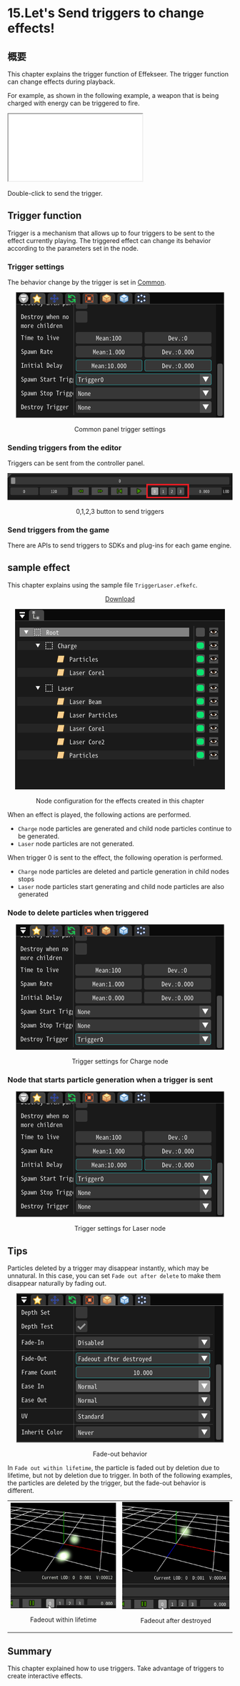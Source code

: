 ﻿# 15.Let's Send triggers to change effects!

## 概要

This chapter explains the trigger function of Effekseer.
The trigger function can change effects during playback.

For example, as shown in the following example, a weapon that is being charged with energy can be triggered to fire.

<iframe src='../../Sample/viewer_en.html#15_Sample/TriggerLaser.efkefc'></iframe>

Double-click to send the trigger.

## Trigger function
Trigger is a mechanism that allows up to four triggers to be sent to the effect currently playing.
The triggered effect can change its behavior according to the parameters set in the node.

### Trigger settings
The behavior change by the trigger is set in [Common](../ToolReference/common.md).

<div align="center">
<img src="../../img/Tutorial/15/start_by_trigger_en.png">
<p>Common panel trigger settings</p>
</div>

### Sending triggers from the editor
Triggers can be sent from the controller panel.

<div align="center">
<img src="../../img/Tutorial/15/trigger_controller.png">
<p>0,1,2,3 button to send triggers</p>
</div>

### Send triggers from the game
There are APIs to send triggers to SDKs and plug-ins for each game engine.

## sample effect
This chapter explains using the sample file `TriggerLaser.efkefc`. 

<div align="center">
<p><a href = "../../Sample/15_Sample.zip">Download</a></p>
</div>

<div align="center">
<img src="../../img/Tutorial/15/nodelist.png">
<p>Node configuration for the effects created in this chapter</p>
</div>

When an effect is played, the following actions are performed.
- `Charge` node particles are generated and child node particles continue to be generated.
- `Laser` node particles are not generated.

When trigger 0 is sent to the effect, the following operation is performed.
- `Charge` node particles are deleted and particle generation in child nodes stops
- `Laser` node particles start generating and child node particles are also generated

### Node to delete particles when triggered

<div align="center">
<img src="../../img/Tutorial/15/remove_by_trigger_en.png">
<p>Trigger settings for Charge node</p>
</div>

### Node that starts particle generation when a trigger is sent

<div align="center">
<img src="../../img/Tutorial/15/start_by_trigger_en.png">
<p>Trigger settings for Laser node</p>
</div>

## Tips
Particles deleted by a trigger may disappear instantly, which may be unnatural.
In this case, you can set `Fade out after delete` to make them disappear naturally by fading out.

<div align="center">
<img src="../../img/Tutorial/15/fadeout_after_destroyed_en.png">
<p>Fade-out behavior</p>
</div>

In `Fade out within lifetime`, the particle is faded out by deletion due to lifetime, but not by deletion due to trigger.
In both of the following examples, the particles are deleted by the trigger, but the fade-out behavior is different.

<div align="center">
<table>
<tr>

<td>
<div align="center">
<img src="../../img/Tutorial/15/fadeout_disabled.gif">
<p>Fadeout within lifetime</p>
</div>
</td>
<td>
<div align="center">
<img src="../../img/Tutorial/15/fadeout_enabled.gif">
<p>Fadeout after destroyed</p>
</div>
</td>

</tr>
</table>
</div>

## Summary
This chapter explained how to use triggers. Take advantage of triggers to create interactive effects.
